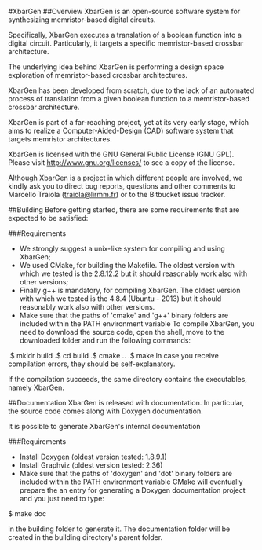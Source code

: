 
#XbarGen
##Overview
XbarGen is an open-source software system for synthesizing memristor-based digital circuits.

Specifically, XbarGen executes a translation of a boolean function into a digital circuit. Particularly, it targets a specific memristor-based crossbar architecture.

The underlying idea behind XbarGen is performing a design space exploration of memristor-based crossbar architectures.

XbarGen has been developed from scratch, due to the lack of an automated process of translation from a given boolean function to a memristor-based crossbar architecture.

XbarGen is part of a far-reaching project, yet at its very early stage, which aims to realize a Computer-Aided-Design (CAD) software system that targets memristor architectures.

XbarGen is licensed with the GNU General Public License (GNU GPL). Please visit http://www.gnu.org/licenses/ to see a copy of the license.

Although XbarGen is a project in which different people are involved, we kindly ask you to direct bug reports, questions and other comments to Marcello Traiola (traiola@lirmm.fr) or to the Bitbucket issue tracker.

##Building
Before getting started, there are some requirements that are expected to be satisfied:

###Requirements
- We strongly suggest a unix-like system for compiling and using XbarGen;
- We used CMake, for building the Makefile. The oldest version with which we tested is the 2.8.12.2 but it should reasonably work also with other versions;
- Finally g++ is mandatory, for compiling XbarGen. The oldest version with which we tested is the 4.8.4 (Ubuntu - 2013) but it should reasonably work also with other versions.
- Make sure that the paths of 'cmake' and 'g++' binary folders are included within the PATH environment variable
To compile XbarGen, you need to download the source code, open the shell, move to the downloaded folder and run the following commands:

.$ mkidr build 
.$ cd build 
.$ cmake .. 
.$ make
In case you receive compilation errors, they should be self-explanatory.

If the compilation succeeds, the same directory contains the executables, namely XbarGen.

##Documentation
XbarGen is released with documentation. In particular, the source code comes along with Doxygen documentation.

It is possible to generate XbarGen's internal documentation

###Requirements
- Install Doxygen (oldest version tested: 1.8.9.1)
- Install Graphviz (oldest version tested: 2.36)
- Make sure that the paths of 'doxygen' and 'dot' binary folders are included within the PATH environment variable
CMake will eventually prepare the an entry for generating a Doxygen documentation project and you just need to type:

$ make doc

in the building folder to generate it. The documentation folder will be created in the building directory's parent folder.
